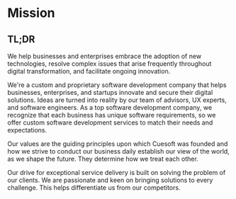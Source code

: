 # Mission


## TL;DR


We help businesses and enterprises embrace the adoption of new technologies, resolve complex issues that arise frequently throughout digital transformation, and facilitate ongoing innovation. 

We're a custom and proprietary software development company that helps businesses, enterprises, and startups innovate and secure their digital solutions. Ideas are turned into reality by our team of advisors, UX experts, and software engineers. As a top software development company, we recognize that each business has unique software requirements, so we offer custom software development services to match their needs and expectations. 

Our values are the guiding principles upon which Cuesoft was founded and how we strive to conduct our business daily establish our view of the world, as we shape the future. They determine how we treat each other. 

Our drive for exceptional service delivery is built on solving the problem of our clients. We are passionate and keen on bringing solutions to every challenge. This helps differentiate us from our competitors.
